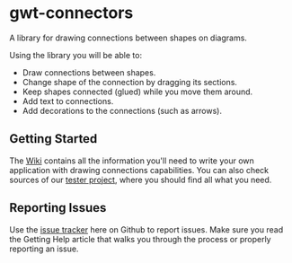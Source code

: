 gwt-connectors
==============

A library for drawing connections between shapes on diagrams.

Using the library you will be able to:

* Draw connections between shapes.
* Change shape of the connection by dragging its sections.
* Keep shapes connected (glued) while you move them around.
* Add text to connections.
* Add decorations to the connections (such as arrows).

Getting Started
---------------
The [Wiki](https://github.com/robertwaszkowski/gwt-connectors/wiki) contains all the information you'll need to write your own application with drawing connections capabilities.
You can also check sources of our [tester project](tester-webapp), where you should find all what you need.


Reporting Issues
----------------
Use the [issue tracker](https://github.com/robertwaszkowski/gwt-connectors/issues) here on Github to report issues. Make sure you read the Getting Help article that walks you through the process or properly reporting an issue.
